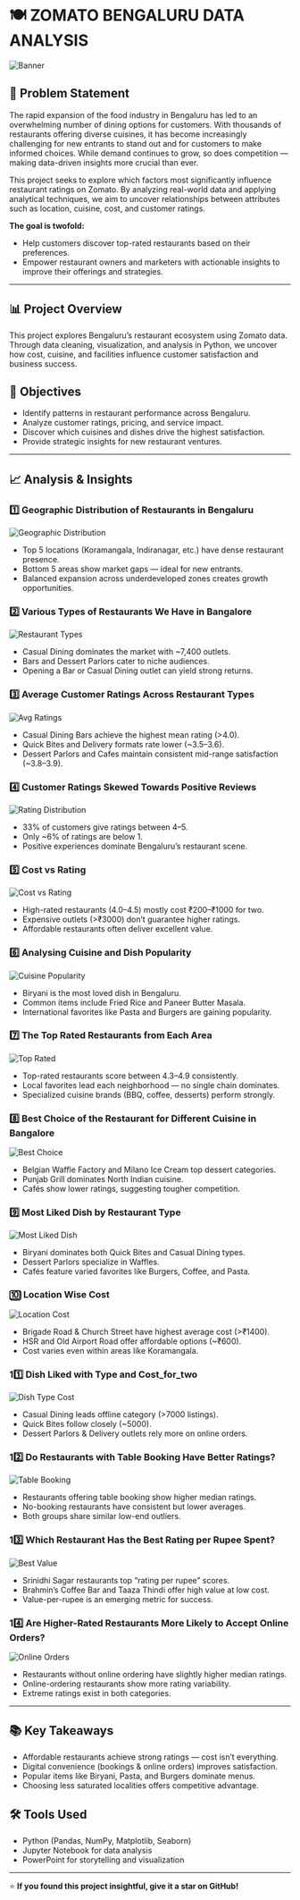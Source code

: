 # 🍽️ ZOMATO BENGALURU DATA ANALYSIS

![Banner](https://github.com/Basavaraj0127/ZOMATO-BENGALURU-DATA-ANALYSIS/blob/main/ZOMATO%20BENGALURU%20DATA%20ANALYSIS/plots/Geographic%20Distribution%20of%20Restaurants%20in%20Bengaluru.png?raw=true)

## 🚩 Problem Statement
The rapid expansion of the food industry in Bengaluru has led to an overwhelming number of dining options for customers. With thousands of restaurants offering diverse cuisines, it has become increasingly challenging for new entrants to stand out and for customers to make informed choices. While demand continues to grow, so does competition — making data-driven insights more crucial than ever.

This project seeks to explore which factors most significantly influence restaurant ratings on Zomato. By analyzing real-world data and applying analytical techniques, we aim to uncover relationships between attributes such as location, cuisine, cost, and customer ratings.

**The goal is twofold:**
- Help customers discover top-rated restaurants based on their preferences.
- Empower restaurant owners and marketers with actionable insights to improve their offerings and strategies.

---

## 📊 Project Overview
This project explores Bengaluru’s restaurant ecosystem using Zomato data. Through data cleaning, visualization, and analysis in Python, we uncover how cost, cuisine, and facilities influence customer satisfaction and business success.

## 🎯 Objectives
- Identify patterns in restaurant performance across Bengaluru.
- Analyze customer ratings, pricing, and service impact.
- Discover which cuisines and dishes drive the highest satisfaction.
- Provide strategic insights for new restaurant ventures.

---

## 📈 Analysis & Insights

### 1️⃣ Geographic Distribution of Restaurants in Bengaluru
![Geographic Distribution](https://github.com/Basavaraj0127/ZOMATO-BENGALURU-DATA-ANALYSIS/blob/main/ZOMATO%20BENGALURU%20DATA%20ANALYSIS/plots/Geographic%20Distribution%20of%20Restaurants%20in%20Bengaluru.png?raw=true)

- Top 5 locations (Koramangala, Indiranagar, etc.) have dense restaurant presence.
- Bottom 5 areas show market gaps — ideal for new entrants.
- Balanced expansion across underdeveloped zones creates growth opportunities.

### 2️⃣ Various Types of Restaurants We Have in Bangalore
![Restaurant Types](https://github.com/Basavaraj0127/ZOMATO-BENGALURU-DATA-ANALYSIS/blob/main/ZOMATO%20BENGALURU%20DATA%20ANALYSIS/plots/Various%20Types%20of%20Restaurant%20we%20have%20in%20Bangalore.png?raw=true)

- Casual Dining dominates the market with ~7,400 outlets.
- Bars and Dessert Parlors cater to niche audiences.
- Opening a Bar or Casual Dining outlet can yield strong returns.

### 3️⃣ Average Customer Ratings Across Restaurant Types
![Avg Ratings](https://github.com/Basavaraj0127/ZOMATO-BENGALURU-DATA-ANALYSIS/blob/main/ZOMATO%20BENGALURU%20DATA%20ANALYSIS/plots/Average%20Customer%20Ratings%20Across%20Restaurant%20Types.png?raw=true)

- Casual Dining Bars achieve the highest mean rating (>4.0).
- Quick Bites and Delivery formats rate lower (~3.5–3.6).
- Dessert Parlors and Cafes maintain consistent mid-range satisfaction (~3.8–3.9).

### 4️⃣ Customer Ratings Skewed Towards Positive Reviews
![Rating Distribution](https://github.com/Basavaraj0127/ZOMATO-BENGALURU-DATA-ANALYSIS/blob/main/ZOMATO%20BENGALURU%20DATA%20ANALYSIS/plots/Customer%20Ratings%20Skewed%20Towards%20Positive%20Reviews%20in%20Zomato%20Dataset.png?raw=true)

- 33% of customers give ratings between 4–5.
- Only ~6% of ratings are below 1.
- Positive experiences dominate Bengaluru’s restaurant scene.

### 5️⃣ Cost vs Rating
![Cost vs Rating](https://github.com/Basavaraj0127/ZOMATO-BENGALURU-DATA-ANALYSIS/blob/main/ZOMATO%20BENGALURU%20DATA%20ANALYSIS/plots/Cost%20vs%20Rating.png?raw=true)

- High-rated restaurants (4.0–4.5) mostly cost ₹200–₹1000 for two.
- Expensive outlets (>₹3000) don’t guarantee higher ratings.
- Affordable restaurants often deliver excellent value.

### 6️⃣ Analysing Cuisine and Dish Popularity
![Cuisine Popularity](https://github.com/Basavaraj0127/ZOMATO-BENGALURU-DATA-ANALYSIS/blob/main/ZOMATO%20BENGALURU%20DATA%20ANALYSIS/plots/Analysing%20Cuisine%20and%20Dish%20Popularity.png?raw=true)

- Biryani is the most loved dish in Bengaluru.
- Common items include Fried Rice and Paneer Butter Masala.
- International favorites like Pasta and Burgers are gaining popularity.

### 7️⃣ The Top Rated Restaurants from Each Area
![Top Rated](https://github.com/Basavaraj0127/ZOMATO-BENGALURU-DATA-ANALYSIS/blob/main/ZOMATO%20BENGALURU%20DATA%20ANALYSIS/plots/The%20Top%20rated%20restaurants%20from%20each%20Area.png?raw=true)

- Top-rated restaurants score between 4.3–4.9 consistently.
- Local favorites lead each neighborhood — no single chain dominates.
- Specialized cuisine brands (BBQ, coffee, desserts) perform strongly.

### 8️⃣ Best Choice of the Restaurant for Different Cuisine in Bangalore
![Best Choice](https://github.com/Basavaraj0127/ZOMATO-BENGALURU-DATA-ANALYSIS/blob/main/ZOMATO%20BENGALURU%20DATA%20ANALYSIS/plots/Best%20choice%20of%20the%20Restaurant%20for%20different%20Cuisine%20in%20Banagalore.png?raw=true)

- Belgian Waffle Factory and Milano Ice Cream top dessert categories.
- Punjab Grill dominates North Indian cuisine.
- Cafés show lower ratings, suggesting tougher competition.

### 9️⃣ Most Liked Dish by Restaurant Type
![Most Liked Dish](https://github.com/Basavaraj0127/ZOMATO-BENGALURU-DATA-ANALYSIS/blob/main/ZOMATO%20BENGALURU%20DATA%20ANALYSIS/plots/Most%20Liked%20Dish%20by%20Restaurant%20Type.png?raw=true)

- Biryani dominates both Quick Bites and Casual Dining types.
- Dessert Parlors specialize in Waffles.
- Cafés feature varied favorites like Burgers, Coffee, and Pasta.

### 🔟 Location Wise Cost
![Location Cost](https://github.com/Basavaraj0127/ZOMATO-BENGALURU-DATA-ANALYSIS/blob/main/ZOMATO%20BENGALURU%20DATA%20ANALYSIS/plots/Location%20wise%20cost.png?raw=true)

- Brigade Road & Church Street have highest average cost (>₹1400).
- HSR and Old Airport Road offer affordable options (~₹600).
- Cost varies even within areas like Koramangala.

### 11️⃣ Dish Liked with Type and Cost_for_two
![Dish Type Cost](https://github.com/Basavaraj0127/ZOMATO-BENGALURU-DATA-ANALYSIS/blob/main/ZOMATO%20BENGALURU%20DATA%20ANALYSIS/plots/Dish%20liked%20with%20type%20and%20cost_for_two.png?raw=true)

- Casual Dining leads offline category (>7000 listings).
- Quick Bites follow closely (~5000).
- Dessert Parlors & Delivery outlets rely more on online orders.

### 12️⃣ Do Restaurants with Table Booking Have Better Ratings?
![Table Booking](https://github.com/Basavaraj0127/ZOMATO-BENGALURU-DATA-ANALYSIS/blob/main/ZOMATO%20BENGALURU%20DATA%20ANALYSIS/plots/Do%20restaurants%20with%20table%20booking%20have%20better%20ratings.png?raw=true)

- Restaurants offering table booking show higher median ratings.
- No-booking restaurants have consistent but lower averages.
- Both groups share similar low-end outliers.

### 13️⃣ Which Restaurant Has the Best Rating per Rupee Spent?
![Best Value](https://github.com/Basavaraj0127/ZOMATO-BENGALURU-DATA-ANALYSIS/blob/main/ZOMATO%20BENGALURU%20DATA%20ANALYSIS/plots/Which%20restaurant%20has%20the%20best%20rating%20per%20rupee%20spent.png?raw=true)

- Srinidhi Sagar restaurants top “rating per rupee” scores.
- Brahmin’s Coffee Bar and Taaza Thindi offer high value at low cost.
- Value-per-rupee is an emerging metric for success.

### 14️⃣ Are Higher-Rated Restaurants More Likely to Accept Online Orders?
![Online Orders](https://github.com/Basavaraj0127/ZOMATO-BENGALURU-DATA-ANALYSIS/blob/main/ZOMATO%20BENGALURU%20DATA%20ANALYSIS/plots/Are%20higher-rated%20restaurants%20more%20likely%20to%20accept%20online%20orders.png?raw=true)

- Restaurants without online ordering have slightly higher median ratings.
- Online-ordering restaurants show more rating variability.
- Extreme ratings exist in both categories.

---

## 📚 Key Takeaways
- Affordable restaurants achieve strong ratings — cost isn’t everything.
- Digital convenience (bookings & online orders) improves satisfaction.
- Popular items like Biryani, Pasta, and Burgers dominate menus.
- Choosing less saturated localities offers competitive advantage.

## 🛠️ Tools Used
- Python (Pandas, NumPy, Matplotlib, Seaborn)
- Jupyter Notebook for data analysis
- PowerPoint for storytelling and visualization

---

⭐ **If you found this project insightful, give it a star on GitHub!**

